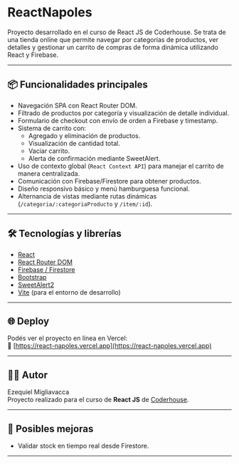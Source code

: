 # ReactNapoles

Proyecto desarrollado en el curso de React JS de Coderhouse. Se trata de una tienda online que permite navegar por categorías de productos, ver detalles y gestionar un carrito de compras de forma dinámica utilizando React y Firebase.

---

## 📦 Funcionalidades principales

- Navegación SPA con React Router DOM.
- Filtrado de productos por categoría y visualización de detalle individual.
- Formulario de checkout con envío de orden a Firebase y timestamp.
- Sistema de carrito con:
  - Agregado y eliminación de productos.
  - Visualización de cantidad total.
  - Vaciar carrito.
  - Alerta de confirmación mediante SweetAlert.
- Uso de contexto global (`React Context API`) para manejar el carrito de manera centralizada.
- Comunicación con Firebase/Firestore para obtener productos.
- Diseño responsivo básico y menú hamburguesa funcional.
- Alternancia de vistas mediante rutas dinámicas (`/categoria/:categoriaProducto` y `/item/:id`).

---

## 🛠️ Tecnologías y librerías

- [React](https://react.dev/)
- [React Router DOM](https://reactrouter.com/)
- [Firebase / Firestore](https://firebase.google.com/)
- [Bootstrap](https://getbootstrap.com/)
- [SweetAlert2](https://sweetalert2.github.io/)
- [Vite](https://vitejs.dev/) (para el entorno de desarrollo)

---

## 🌐 Deploy

Podés ver el proyecto en línea en Vercel:  
🔗 [https://react-napoles.vercel.app](https://react-napoles.vercel.app)

---

## 👨‍💻 Autor

Ezequiel Migliavacca  
Proyecto realizado para el curso de **React JS** de [Coderhouse](https://www.coderhouse.com/).

---

## 🔧 Posibles mejoras

- Validar stock en tiempo real desde Firestore.

---